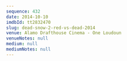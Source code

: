 ```yaml
---
sequence: 432
date: 2014-10-10
imdbId: tt2832470
slug: dead-snow-2-red-vs-dead-2014
venue: Alamo Drafthouse Cinema - One Loudoun
venueNotes: null
medium: null
mediumNotes: null
---
```

